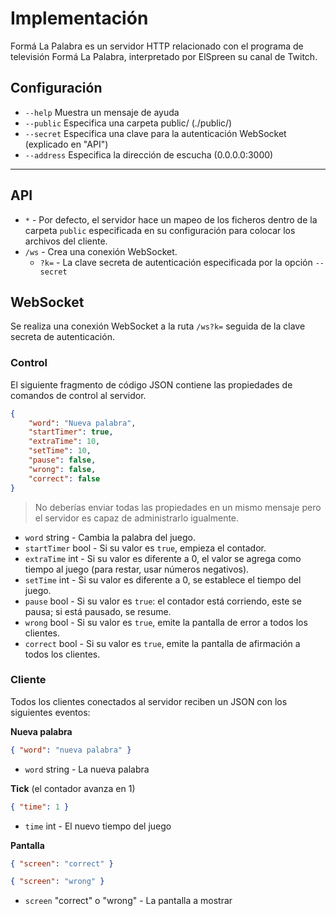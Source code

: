# Implementación
Formá La Palabra es un servidor HTTP relacionado con el programa de televisión Formá La Palabra, interpretado por ElSpreen su canal de Twitch.

## Configuración
- `--help` Muestra un mensaje de ayuda
- `--public` Especifica una carpeta public/ (./public/)
- `--secret` Especifica una clave para la autenticación WebSocket (explicado en "API")
- `--address` Especifica la dirección de escucha (0.0.0.0:3000)

<hr/>

## API
- `*` - Por defecto, el servidor hace un mapeo de los ficheros dentro de la carpeta `public` especificada en su configuración para colocar los archivos del cliente.
- `/ws` - Crea una conexión WebSocket.
  - `?k=` - La clave secreta de autenticación especificada por la opción `--secret`

## WebSocket
Se realiza una conexión WebSocket a la ruta `/ws?k=` seguida de la clave secreta de autenticación.

### Control
El siguiente fragmento de código JSON contiene las propiedades de comandos de control al servidor.
```json
{
    "word": "Nueva palabra",
    "startTimer": true,
    "extraTime": 10,
    "setTime": 10,
    "pause": false,
    "wrong": false,
    "correct": false
}
```
> No deberías enviar todas las propiedades en un mismo mensaje pero el servidor es capaz de administrarlo igualmente.

- `word` string - Cambia la palabra del juego.
- `startTimer` bool - Si su valor es `true`, empieza el contador.
- `extraTime` int - Si su valor es diferente a 0, el valor se agrega como tiempo al juego (para restar, usar números negativos).
- `setTime` int - Si su valor es diferente a 0, se establece el tiempo del juego.
- `pause` bool - Si su valor es `true`: el contador está corriendo, este se pausa; si está pausado, se resume.
- `wrong` bool - Si su valor es `true`, emite la pantalla de error a todos los clientes.
- `correct` bool - Si su valor es `true`, emite la pantalla de afirmación a todos los clientes.

### Cliente
Todos los clientes conectados al servidor reciben un JSON con los siguientes eventos:

**Nueva palabra**
```json
{ "word": "nueva palabra" }
```
- `word` string - La nueva palabra

**Tick** (el contador avanza en 1)
```json
{ "time": 1 }
```
- `time` int - El nuevo tiempo del juego

**Pantalla**
```json
{ "screen": "correct" }
```
```json
{ "screen": "wrong" }
```
- `screen` "correct" o  "wrong" - La pantalla a mostrar
